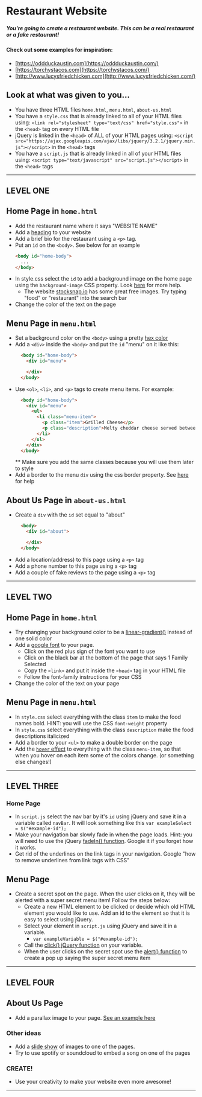 # Restaurant Website

##### You're going to create a restaurant website. This can be a real restaurant or a fake restaurant!

#### Check out some examples for inspiration:
* [https://oddduckaustin.com](https://oddduckaustin.com/)
* [https://torchystacos.com](https://torchystacos.com/)
* [http://www.lucysfriedchicken.com](http://www.lucysfriedchicken.com/)

## Look at what was given to you...
* You have three HTML files `home.html`, `menu.html`, `about-us.html`
* You have a `style.css` that is already linked to all of your HTML files using: `<link rel="stylesheet" type="text/css" href="style.css">` in the `<head>` tag on every HTML file
* jQuery is linked in the `<head>` of ALL of your HTML pages using: `<script src="https://ajax.googleapis.com/ajax/libs/jquery/3.2.1/jquery.min.js"></script>` in the `<head>` tags
* You have a `script.js` that is already linked in all of your HTML files using: `<script type="text/javascript" src="script.js"></script>` in the `<head>` tags

_____________________________________________________________________________
## LEVEL ONE

## Home Page in `home.html`
* Add the restaurant name where it says "WEBSITE NAME"
* Add a [heading](https://www.w3schools.com/html/html_headings.asp) to your website
* Add a brief bio for the restaurant using a `<p>` tag.
* Put an `id` on the `<body>`. See below for an example
  ``` HTML
  <body id="home-body">
    ...
  </body>
  ```
* In style.css select the `id` to add a background image on the home page using the `background-image` CSS property. Look [here](https://css-tricks.com/perfect-full-page-background-image/) for more help. 
  * The website [stocksnap.io](https://stocksnap.io/) has some great free images. Try typing "food" or "restaurant" into the search bar
* Change the color of the text on the page

## Menu Page in `menu.html`
* Set a background color on the `<body>` using a pretty [hex color](https://www.google.com/search?q=hex+color+picker&oq=hex+color+picker&aqs=chrome.0.35i39j0l5.3193j0j1&sourceid=chrome&ie=UTF-8)
* Add a `<div>` inside the `<body>` and put the `id` "menu" on it like this:
  ``` HTML
    <body id="home-body">
      <div id="menu">

      </div>
    </body>
  ```
* Use `<ol>`, `<li>`, and `<p>` tags to create menu items. For example:
  ``` HTML
    <body id="home-body">
      <div id="menu">
        <ul>
          <li class="menu-item">
            <p class="item">Grilled Cheese</p>
            <p class="description">Melty cheddar cheese served between two pieces of perfectly toasted slices of bread.</p>
          </li>
        </ul>
      </div>
    </body>
  ```
  ** Make sure you add the same classes because you will use them later to style
* Add a border to the menu `div` using the css border property. See [here](https://www.w3schools.com/cssref/pr_border.asp) for help

## About Us Page in `about-us.html`
* Create a `div` with the `id` set equal to "about"
  ``` HTML
    <body>
      <div id="about"> 

      </div>
    </body>
  ```
* Add a location(address) to this page using a `<p>` tag
* Add a phone number to this page using a `<p>` tag
* Add a couple of fake reviews to the page using a `<p>` tag

_____________________________________________________________________________
## LEVEL TWO

## Home Page in `home.html`
* Try changing your background color to be a [linear-gradient()](https://developer.mozilla.org/en-US/docs/Web/CSS/linear-gradient) instead of one solid color
* Add a [google font](https://fonts.google.com/) to your page.
  * Click on the red plus sign of the font you want to use
  * Click on the black bar at the bottom of the page that says 1 Family Selected
  * Copy the `<link>` and put it inside the `<head>` tag in your HTML file
  * Follow the font-family instructions for your CSS
* Change the color of the text on your page

## Menu Page in `menu.html`
* In `style.css` select everything with the class `item` to make the food names bold. HINT: you will use the CSS `font-weight` property
* In `style.css` select everything with the class `description` make the food descriptions italicized
* Add a border to your `<ul>` to make a double border on the page
* Add the [`hover` effect](https://www.w3schools.com/cssref/sel_hover.asp) to everything with the class `menu-item`, so that when you hover on each item some of the colors change. (or something else changes!)

_____________________________________________________________________________
## LEVEL THREE

### Home Page 
* In `script.js` select the nav bar by it's `id` using jQuery and save it in a variable called `navBar`. It will look something like this 
  ` var exampleSelect = $("#example-id"); `
* Make your navigation bar slowly fade in when the page loads. Hint: you will need to use the jQuery [fadeIn() function](http://api.jquery.com/fadein/). Google it if you forget how it works.
* Get rid of the underlines on the link tags in your navigation. Google "how to remove underlines from link tags with CSS"

## Menu Page
* Create a secret spot on the page. When the user clicks on it, they will be alerted with a super secret menu item! Follow the steps below:
  * Create a new HTML element to be clicked or decide which old HTML element you would like to use. Add an id to the element so that it is easy to select using jQuery.
  * Select your element in `script.js` using jQuery and save it in a variable.
    * ``` var exampleVariable = $("#example-id"); ```
  * Call the [click() jQuery function](https://api.jquery.com/click/) on your variable. 
  * When the user clicks on the secret spot use the [alert() function](https://www.w3schools.com/jsref/met_win_alert.asp) to create a pop up saying the super secret menu item

_____________________________________________________________________________
## LEVEL FOUR

## About Us Page
* Add a parallax image to your page. [See an example here](https://www.w3schools.com/howto/howto_css_parallax.asp)

### Other ideas
* Add a [slide show](https://www.w3schools.com/howto/howto_js_slideshow.asp) of images to one of the pages.
* Try to use spotify or soundcloud to embed a song on one of the pages

### CREATE!
* Use your creativity to make your website even more awesome!

_____________________________________________________________________________
